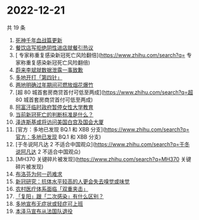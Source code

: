 # 2022-12-21

共 19 条

<!-- BEGIN -->
<!-- 最后更新时间 Wed Dec 21 2022 21:17:57 GMT+0800 (China Standard Time) -->

1. [死神千年血战篇更新](https://www.zhihu.com/search?q=死神千年血战篇更新)
1. [餐饮店写拒绝阴性进店就餐引热议](https://www.zhihu.com/search?q=餐饮店写拒绝阴性进店就餐引热议)
1. [	专家称重复感染新冠死亡风险翻倍](https://www.zhihu.com/search?q=	专家称重复感染新冠死亡风险翻倍)
1. [蔚来李斌就数据泄露一事致歉](https://www.zhihu.com/search?q=蔚来李斌就数据泄露一事致歉)
1. [多地开打「第四针」](https://www.zhihu.com/search?q=多地开打「第四针」)
1. [两地明确过年期间可燃放烟花爆竹](https://www.zhihu.com/search?q=两地明确过年期间可燃放烟花爆竹)
1. [超 80 城首套房商贷首付可低至两成](https://www.zhihu.com/search?q=超 80
   城首套房商贷首付可低至两成)
1. [阿富汗临时政府暂停女性大学教育](https://www.zhihu.com/search?q=阿富汗临时政府暂停女性大学教育)
1. [当前新冠死亡的判断标准是什么？](https://www.zhihu.com/search?q=当前新冠死亡的判断标准是什么？)
1. [泽连斯基或将访问美国白宫及国会大厦](https://www.zhihu.com/search?q=泽连斯基或将访问美国白宫及国会大厦)
1. [官方：多地已发现 BQ.1 和 XBB
   分支](https://www.zhihu.com/search?q=官方：多地已发现 BQ.1 和 XBB 分支)
1. [于冬说阿凡达 2 不适合中国观众](https://www.zhihu.com/search?q=于冬说阿凡达 2
   不适合中国观众)
1. [MH370 关键碎片被发现](https://www.zhihu.com/search?q=MH370 关键碎片被发现)
1. [布洛芬为何一药难求](https://www.zhihu.com/search?q=布洛芬为何一药难求)
1. [新冠研究：抗体水平较高的人更会失去嗅觉或味觉](https://www.zhihu.com/search?q=新冠研究：抗体水平较高的人更会失去嗅觉或味觉)
1. [农村医疗体系面临「双重夹击」](https://www.zhihu.com/search?q=农村医疗体系面临「双重夹击」)
1. [「复阳」跟「二次感染」有什么区别？](https://www.zhihu.com/search?q=「复阳」跟「二次感染」有什么区别？)
1. [多地宣布无症状或轻症可上班](https://www.zhihu.com/search?q=多地宣布无症状或轻症可上班)
1. [本泽马宣布从法国队退役](https://www.zhihu.com/search?q=本泽马宣布从法国队退役)

<!-- END -->
